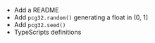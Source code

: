 * Add a README
* Add `pcg32.random()` generating a float in (0, 1]
* Add `pcg32.seed()`
* TypeScripts definitions
